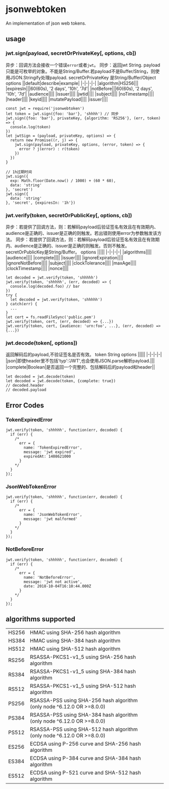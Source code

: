 # jsonwebtoken

An implementation of json web tokens.

## usage

### jwt.sign(payload, secretOrPrivateKey[, options, cb])
异步：回调方法会接收一个错误`error`或者`jwt`。
同步：返回jwt String.
payload只能是可枚举的对象。不能是String/Buffer.若payload不是Buffer/String，则使用JSON.Stringify处理payload.
secretOrPrivateKey 是String/Buffer/Object
options
||default|describe|example|
|-|-|-|-|
|algorithm|HS256|||
|expiresIn|||60(60s), '2 days', '10h', '7d'|
|notBefore|||60(60s), '2 days', '10h', '7d'|
|audience||||
|issuer||||
|jwtid||||
|subject||||
|noTimestamp||||
|header||||
|keyid||||
|mutatePayload||||
|issuer||||

```
const jwt = require('jsonwebtoken')
let token = jwt.sign({foo: 'bar'}, 'shhhh') // 同步
jwt.sign({foo: 'bar'}, privateKey, {algorithm: 'RS256'}, (err, token) => {
  console.log(token)
})
let jwtSign = (payload, privateKey, options) => {
  return new Promise((r, j) => {
    jwt.sign(payload, privateKey, options, (error, token) => {
      error ? j(error) : r(token)
    })
  })
}

// 1h过期时间
jwt.sign({
  exp: Math.floor(Date.now() / 1000) + (60 * 60),
  data: 'string'
}, 'secret')
jwt.sign({
  data: 'string'
}, 'secret', {expiresIn: '1h'})
```

### jwt.verify(token, secretOrPublicKey[, options, cb])
异步：若提供了回调方法，则：若解码payload后验证签名有效且在有效期内、audience是正确的、issuer是正确的则触发。若出错则使用error为参数触发该方法。
同步：若提供了回调方法，则：若解码payload后验证签名有效且在有效期内、audience是正确的、issuer是正确的则触发。否则不触发。
secretOrPublicKey是String/Buffer。
options
|||||
|-|-|-|-|
|algorithms||||
|audience||||
|complete||||
|issuer||||
|ignoreExpiration||||
|ignoreNotBefore||||
|subject||||
|clockTolerance||||
|maxAge||||
|clockTimestamp||||
|nonce||||

```
let decoded = jwt.verify(token, 'shhhhh')
jwt.verify(token, 'shhhhh', (err, decoded) => {
  console.log(decoded.foo) // bar
})
try {
  let decoded = jwt.verify(token, 'shhhhh')
} catch(err) {
  ...
}
let cert = fs.readFileSync('public.pem')
jwt.verify(token, cert, (err, decoded) => {...})
jwt.verify(token, cert, {audience: 'urn:foo', ...}, (err, decoded) => {...})
```

### jwt.decode(token[, options])

返回解码后的payload,不验证签名是否有效。
token String
options
|||||
|-|-|-|-|
|json|即使header里不包括'typ':'JWT',也会使用JSON.parse解析payload.|||
|complete|Boolean|是否返回一个完整的、包括解码后的payload和header||

```
let decoded = jwt.decode(token)
let decoded = jwt.decode(token, {complete: true})
// decoded.header
// decoded.payload
```

## Error Codes

### TokenExpiredError
```
jwt.verify(token, 'shhhhh', function(err, decoded) {
  if (err) {
    /*
      err = {
        name: 'TokenExpiredError',
        message: 'jwt expired',
        expiredAt: 1408621000
      }
    */
  }
});
```
### JsonWebTokenError
```
jwt.verify(token, 'shhhhh', function(err, decoded) {
  if (err) {
    /*
      err = {
        name: 'JsonWebTokenError',
        message: 'jwt malformed'
      }
    */
  }
});
```
### NotBeforeError
```
jwt.verify(token, 'shhhhh', function(err, decoded) {
  if (err) {
    /*
      err = {
        name: 'NotBeforeError',
        message: 'jwt not active',
        date: 2018-10-04T16:10:44.000Z
      }
    */
  }
});
```

## algorithms supported

||||||
|-|-|-|-|-|
|HS256|HMAC using SHA-256 hash algorithm||||
|HS384|HMAC using SHA-384 hash algorithm||||
|HS512|HMAC using SHA-512 hash algorithm||||
|RS256|RSASSA-PKCS1-v1_5 using SHA-256 hash algorithm||||
|RS384|RSASSA-PKCS1-v1_5 using SHA-384 hash algorithm||||
|RS512|RSASSA-PKCS1-v1_5 using SHA-512 hash algorithm||||
|PS256|RSASSA-PSS using SHA-256 hash algorithm (only node ^6.12.0 OR >=8.0.0)||||
|PS384|RSASSA-PSS using SHA-384 hash algorithm (only node ^6.12.0 OR >=8.0.0)||||
|PS512|RSASSA-PSS using SHA-512 hash algorithm (only node ^6.12.0 OR >=8.0.0)||||
|ES256|ECDSA using P-256 curve and SHA-256 hash algorithm||||
|ES384|ECDSA using P-384 curve and SHA-384 hash algorithm||||
|ES512|ECDSA using P-521 curve and SHA-512 hash algorithm||||

